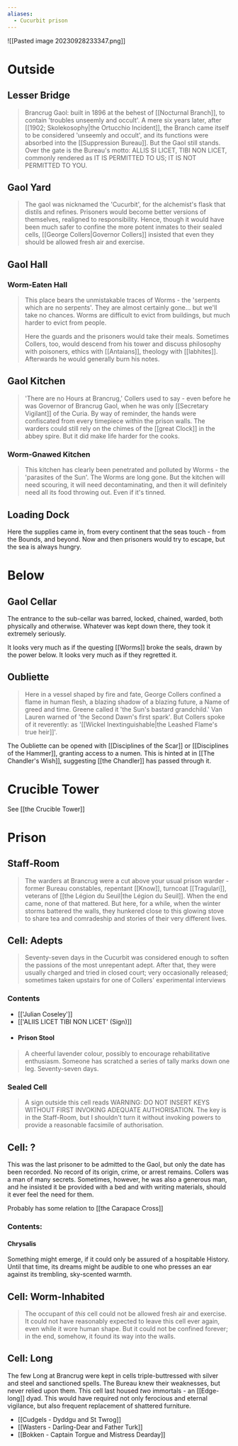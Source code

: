 ```yaml
---
aliases:
  - Cucurbit prison
---
```

![[Pasted image 20230928233347.png]]

# Outside
## Lesser Bridge
> Brancrug Gaol: built in 1896 at the behest of [[Nocturnal Branch]], to contain 'troubles unseemly and occult'. A mere six years later, after [[1902; Skolekosophy|the Ortucchio Incident]], the Branch came itself to be considered 'unseemly and occult', and its functions were absorbed into the [[Suppression Bureau]]. But the Gaol still stands.
> Over the gate is the Bureau's motto: ALLIS SI LICET, TIBI NON LICET, commonly rendered as IT IS PERMITTED TO US; IT IS NOT PERMITTED TO YOU.
## Gaol Yard
> The gaol was nicknamed the 'Cucurbit', for the alchemist's flask that distils and refines. Prisoners would become better versions of themselves, realigned to responsibility. Hence, though it would have been much safer to confine the more potent inmates to their sealed cells, [[George Collers|Governor Collers]] insisted that even they should be allowed fresh air and exercise.
## Gaol Hall
### Worm-Eaten Hall
> This place bears the unmistakable traces of Worms - the 'serpents which are no serpents'. They are almost certainly gone... but we'll take no chances. Worms are difficult to evict from buildings, but much harder to evict from people.
> 
>Here the guards and the prisoners would take their meals. Sometimes Collers, too, would descend from his tower and discuss philosophy with poisoners, ethics with [[Antaians]], theology with [[labhites]]. Afterwards he would generally burn his notes.
## Gaol Kitchen
> 'There are no Hours at Brancrug,' Collers used to say - even before he was Governor of Brancrug Gaol, when he was only [[Secretary Vigilant]] of the Curia. By way of reminder, the hands were confiscated from every timepiece within the prison walls. The warders could still rely on the chimes of the [[great Clock]] in the abbey spire. But it did make life harder for the cooks.
###  Worm-Gnawed Kitchen
> This kitchen has clearly been penetrated and polluted by Worms - the 'parasites of the Sun'. The Worms are long gone. But the kitchen will need scouring, it will need decontaminating, and then it will definitely need all its food throwing out. Even if it's tinned.
## Loading Dock
Here the supplies came in, from every continent that the seas touch - from the Bounds, and beyond. Now and then prisoners would try to escape, but the sea is always hungry.
# Below
## Gaol Cellar

The entrance to the sub-cellar was barred, locked, chained, warded, both physically and otherwise. Whatever was kept down there, they took it extremely seriously.

It looks very much as if the questing [[Worms]] broke the seals, drawn by the power below. It looks very much as if they regretted it.
## Oubliette
> Here in a vessel shaped by fire and fate, George Collers confined a flame in human flesh, a blazing shadow of a blazing future, a Name of greed and time. Greene called it 'the Sun's bastard grandchild.' Van Lauren warned of 'the Second Dawn's first spark'. But Collers spoke of it reverently: as '[[Wickel Inextinguishable|the Leashed Flame's true heir]]'.

The Oubliette can be opened with [[Disciplines of the Scar]] or [[Disciplines of the Hammer]], granting access to a numen. This is hinted at in [[The Chandler's Wish]], suggesting [[the Chandler]] has passed through it.


# Crucible Tower
See [[the Crucible Tower]]
# Prison
## Staff-Room
> The warders at Brancrug were a cut above your usual prison warder - former Bureau constables, repentant [[Know]], turncoat [[Tragulari]], veterans of [[the Légion du Seuil|the Légion du Seuil]]. When the end came, none of that mattered. But here, for a while, when the winter storms battered the walls, they hunkered close to this glowing stove to share tea and comradeship and stories of their very different lives.
## Cell: Adepts
> Seventy-seven days in the Cucurbit was considered enough to soften the passions of the most unrepentant adept. After that, they were usually charged and tried in closed court; very occasionally released; sometimes taken upstairs for one of Collers' experimental interviews
### Contents
- [['Julian Coseley']]
- [['ALIIS LICET TIBI NON LICET' (Sign)]]
- #### Prison Stool
> A cheerful lavender colour, possibly to encourage rehabilitative enthusiasm.
> Someone has scratched a series of tally marks down one leg. Seventy-seven days.
###  Sealed Cell
> A sign outside this cell reads WARNING: DO NOT INSERT KEYS WITHOUT FIRST INVOKING ADEQUATE AUTHORISATION. The key is in the Staff-Room, but I shouldn't turn it without invoking powers to provide a reasonable facsimile of authorisation.
## Cell: ?

This was the last prisoner to be admitted to the Gaol, but only the date has been recorded. No record of its origin, crime, or arrest remains. Collers was a man of many secrets. Sometimes, however, he was also a generous man, and he insisted it be provided with a bed and with writing materials, should it ever feel the need for them.

Probably has some relation to [[the Carapace Cross]]
### Contents:
#### Chrysalis
Something might emerge, if it could only be assured of a hospitable History. Until that time, its dreams might be audible to one who presses an ear against its trembling, sky-scented warmth.
## Cell: Worm-Inhabited
> The occupant of <i>this</i> cell could not be allowed fresh air and exercise. It could not have reasonably expected to leave this cell ever again, even while it wore human shape. But it could not be confined forever; in the end, somehow, it found its way into the walls.
## Cell: Long

The few Long at Brancrug were kept in cells triple-buttressed with silver and steel and sanctioned spells. The Bureau knew their weaknesses, but never relied upon them. This cell last housed <i>two</i> immortals - an [[Edge-long]] dyad. This would have required not only ferocious and eternal vigilance, but also frequent replacement of shattered furniture.

- [[Cudgels - Dyddgu and St Twrog]]
- [[Wasters - Darling-Dear and Father Turk]]
- [[Bokken - Captain Torgue and Mistress Dearday]]



